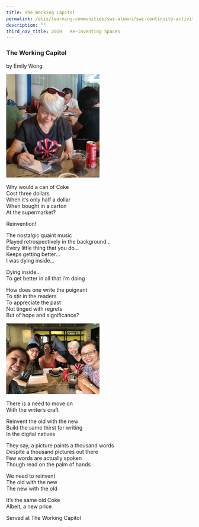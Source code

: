 ```yaml
---
title: The Working Capitol
permalink: /elis/learning-communities/swi-alumni/swi-continuity-activities/the-working-capitol/
description: ""
third_nav_title: 2019   Re–Inventing Spaces
---
```


### The Working Capitol

by Emily Wong

<img src="/images/capitol-1a.png" 
     style="width:50%">

Why would a can of Coke <br>
Cost three dollars <br>
When it’s only half a dollar <br>
When bought in a carton <br>
At the supermarket?

Reinvention!

The nostalgic quaint music <br>
Played retrospectively in the background… <br>
Every little thing that you do… <br>
Keeps getting better… <br>
I was dying inside…

Dying inside… <br>
To get better in all that I’m doing

How does one write the poignant   <br>
To stir in the readers <br>
To appreciate the past <br>
Not tinged with regrets <br>
But of hope and significance?

<img src="/images/capitol-2.png" 
     style="width:50%">

There is a need to move on <br>
With the writer’s craft

Reinvent the old with the new <br>
Build the same thirst for writing <br>
In the digital natives 

They say, a picture paints a thousand words <br>
Despite a thousand pictures out there <br>
Few words are actually spoken <br>
Though read on the palm of hands

We need to reinvent <br>
The old with the new <br>
The new with the old

It’s the same old Coke <br>
Albeit, a new price

  

Served at The Working Capitol